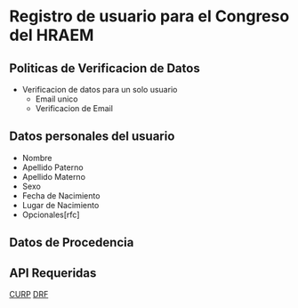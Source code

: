 # Registro de usuario para el Congreso del HRAEM

## Politicas de Verificacion de Datos

- Verificacion de datos para un solo usuario
  - Email unico
  - Verificacion de Email
## Datos personales del usuario

- Nombre
- Apellido Paterno
- Apellido Materno
- Sexo
- Fecha de Nacimiento
- Lugar de Nacimiento
- Opcionales[rfc]

## Datos de Procedencia

## API Requeridas

[CURP](https://curp.munett.com/#curp-documentation-verify-curp-rfc-y-nss-using-personal-information)
[DRF]()
